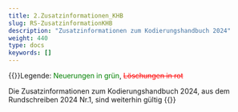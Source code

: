 ```yaml
---
title: 2.Zusatzinformationen_KHB
slug: RS-ZusatzinformationKHB
description: "Zusatzinformationen zum Kodierungshandbuch 2024"
weight: 440
type: docs
keywords: []
---
```

{{<markdown>}}Legende: <font color="green">Neuerungen in grün</font>, <font color="red">~~Löschungen in rot~~</font>
  
Die Zusatzinformationen zum Kodierungshandbuch 2024, aus dem Rundschreiben 2024 Nr.1, sind weiterhin gültig
{{</markdown>}}
